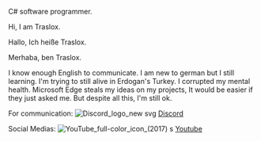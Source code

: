 C# software programmer.

Hi, I am Traslox.

Hallo, Ich heiße Traslox.

Merhaba, ben Traslox.

I know enough English to communicate. I am new to german but I still learning.
I'm trying to still alive in Erdogan's Turkey. I corrupted my mental health.
Microsoft Edge steals my ideas on my projects, It would be easier if they just asked me.
But despite all this, I'm still ok.

For communication:
![Discord_logo_new svg](https://github.com/Traslox/Traslox/assets/107253054/a449d3e9-0890-45e6-9027-1abaa5f84dfc)
[Discord](https://discord.com/users/1115498292630003773)

Social Medias:
![YouTube_full-color_icon_(2017) s](https://github.com/Traslox/Traslox/assets/107253054/eddeaa64-3b3d-4fce-aba0-4f9444685ae1)
[Youtube](https://www.youtube.com/@Traslox/featured)



<!---
Traslox/Traslox is a ✨ special ✨ repository because its `README.md` (this file) appears on your GitHub profile.
You can click the Preview link to take a look at your changes.
--->
